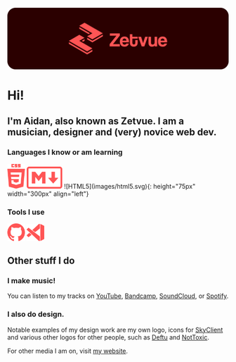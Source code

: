 <div align="center">

![Banner](images/banner.png)

</div>

# Hi!
## I'm Aidan, also known as Zetvue. I am a musician, designer and (very) novice web dev.

### Languages I know or am learning
<img src="images/css3.svg" width="40px" alt="CSS3">
<img src="images/md.svg" height="50px" alt="Markdown">
![HTML5](images/html5.svg){: height="75px" width="300px" align="left"}

### Tools I use
<img src="images/github.svg" width="40px" alt="Github">
<img src="images/vscode.svg" width="40px" alt="Visual Studio Code">


## Other stuff I do
### I make music!

You can listen to my tracks on [YouTube][youtube], [Bandcamp][bandcamp], [SoundCloud][soundcloud], or [Spotify][spotify].

### I also do design.

Notable examples of my design work are my own logo, icons for [SkyClient][skyclient] and various other logos for other people, such as [Deftu][deftu] and [NotToxic][nottoxic].

For other media I am on, visit [my website][website].

[youtube]: https://youtube.com/c/Zetvue
[bandcamp]: https://zetvue.bandcamp.com
[soundcloud]: https://soundcloud.com/zetvue
[spotify]: https://open.spotify.com/artist/7o8JZ8DuQ9uCEpq5xM8C8K

[skyclient]: https://skyclient.co
[deftu]: https://github.com/Deftu
[nottoxic]: https://github.com/nottoxicdev

[website]: https://zetvue.carrd.co
